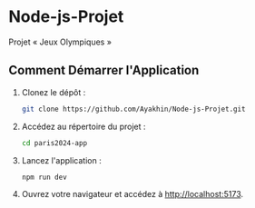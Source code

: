 # Node-js-Projet
Projet « Jeux Olympiques »


## Comment Démarrer l'Application

1. Clonez le dépôt :
   ```bash
   git clone https://github.com/Ayakhin/Node-js-Projet.git
   ```

2. Accédez au répertoire du projet :
   ```bash
   cd paris2024-app
   ```

3. Lancez l'application :
   ```bash
   npm run dev
   ```

4. Ouvrez votre navigateur et accédez à [http://localhost:5173](http://localhost:5173).

